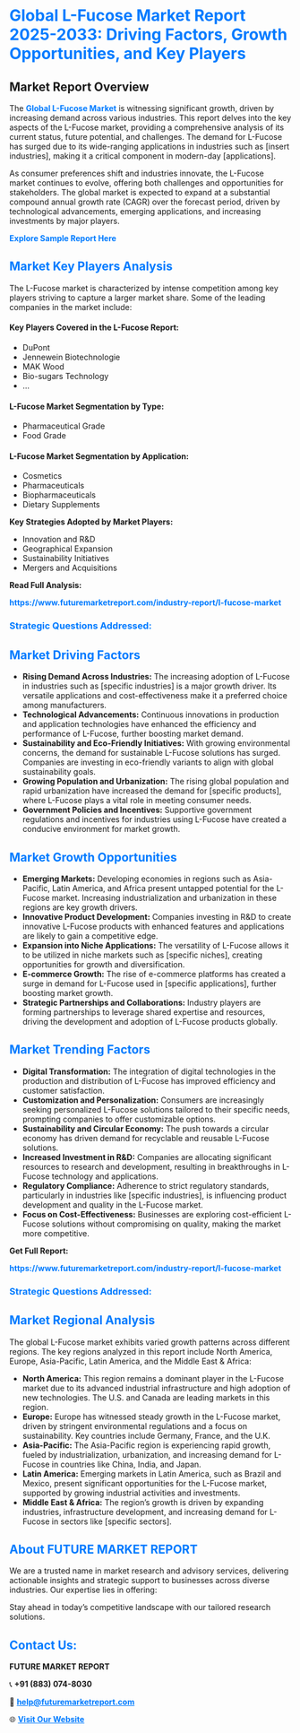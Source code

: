 <h1 style="color: #007BFF;">Global L-Fucose Market Report 2025-2033: Driving Factors, Growth Opportunities, and Key Players</h1>

<section id="overview">
<h2>Market Report Overview</h2>
<p>The <a href="https://www.futuremarketreport.com/industry-report/l-fucose-market" style="color: #007BFF; text-decoration: none;"><strong>Global L-Fucose Market</strong></a> is witnessing significant growth, driven by increasing demand across various industries. This report delves into the key aspects of the L-Fucose market, providing a comprehensive analysis of its current status, future potential, and challenges. The demand for L-Fucose has surged due to its wide-ranging applications in industries such as [insert industries], making it a critical component in modern-day [applications].</p>
<p>As consumer preferences shift and industries innovate, the L-Fucose market continues to evolve, offering both challenges and opportunities for stakeholders. The global market is expected to expand at a substantial compound annual growth rate (CAGR) over the forecast period, driven by technological advancements, emerging applications, and increasing investments by major players.</p>
</section>

<section id="overview">
<p><a href="https://www.futuremarketreport.com/request-sample/reportId=102096" style="color: #007BFF; text-decoration: none;"><strong>Explore Sample Report Here</strong></a></p>
</section>

<section id="key-players">
<h2 style="color: #007BFF;">Market Key Players Analysis</h2>
<p>The L-Fucose market is characterized by intense competition among key players striving to capture a larger market share. Some of the leading companies in the market include:</p>
<h4>Key Players Covered in the L-Fucose Report:</h4>
<ul><li>DuPont</li><li>Jennewein Biotechnologie</li><li>MAK Wood</li><li>Bio-sugars Technology</li><li>...</li></ul>
<h4>L-Fucose Market Segmentation by Type:</h4>
<ul><li>Pharmaceutical Grade</li><li>Food Grade</li></ul>

<h4>L-Fucose Market Segmentation by Application:</h4>
<ul><li>Cosmetics</li><li>Pharmaceuticals</li><li>Biopharmaceuticals</li><li>Dietary Supplements</li></ul>
<p><strong>Key Strategies Adopted by Market Players:</strong></p>
<ul>
<li>Innovation and R&D</li>
<li>Geographical Expansion</li>
<li>Sustainability Initiatives</li>
<li>Mergers and Acquisitions</li>
</ul>
</section>

<section>
<p><strong>Read Full Analysis: </strong></p><a href="https://www.futuremarketreport.com/industry-report/l-fucose-market" style="color: #007BFF; text-decoration: none;"><strong>https://www.futuremarketreport.com/industry-report/l-fucose-market</strong></a>
<h3 style="color: #007BFF;">Strategic Questions Addressed:</h3>
</section>

<section id="driving-factors">
<h2 style="color: #007BFF;">Market Driving Factors</h2>
<ul>
<li><strong>Rising Demand Across Industries:</strong> The increasing adoption of L-Fucose in industries such as [specific industries] is a major growth driver. Its versatile applications and cost-effectiveness make it a preferred choice among manufacturers.</li>
<li><strong>Technological Advancements:</strong> Continuous innovations in production and application technologies have enhanced the efficiency and performance of L-Fucose, further boosting market demand.</li>
<li><strong>Sustainability and Eco-Friendly Initiatives:</strong> With growing environmental concerns, the demand for sustainable L-Fucose solutions has surged. Companies are investing in eco-friendly variants to align with global sustainability goals.</li>
<li><strong>Growing Population and Urbanization:</strong> The rising global population and rapid urbanization have increased the demand for [specific products], where L-Fucose plays a vital role in meeting consumer needs.</li>
<li><strong>Government Policies and Incentives:</strong> Supportive government regulations and incentives for industries using L-Fucose have created a conducive environment for market growth.</li>
</ul>
</section>

<section id="growth-opportunities">
<h2 style="color: #007BFF;">Market Growth Opportunities</h2>
<ul>
<li><strong>Emerging Markets:</strong> Developing economies in regions such as Asia-Pacific, Latin America, and Africa present untapped potential for the L-Fucose market. Increasing industrialization and urbanization in these regions are key growth drivers.</li>
<li><strong>Innovative Product Development:</strong> Companies investing in R&D to create innovative L-Fucose products with enhanced features and applications are likely to gain a competitive edge.</li>
<li><strong>Expansion into Niche Applications:</strong> The versatility of L-Fucose allows it to be utilized in niche markets such as [specific niches], creating opportunities for growth and diversification.</li>
<li><strong>E-commerce Growth:</strong> The rise of e-commerce platforms has created a surge in demand for L-Fucose used in [specific applications], further boosting market growth.</li>
<li><strong>Strategic Partnerships and Collaborations:</strong> Industry players are forming partnerships to leverage shared expertise and resources, driving the development and adoption of L-Fucose products globally.</li>
</ul>
</section>

<section id="trending-factors">
<h2 style="color: #007BFF;">Market Trending Factors</h2>
<ul>
<li><strong>Digital Transformation:</strong> The integration of digital technologies in the production and distribution of L-Fucose has improved efficiency and customer satisfaction.</li>
<li><strong>Customization and Personalization:</strong> Consumers are increasingly seeking personalized L-Fucose solutions tailored to their specific needs, prompting companies to offer customizable options.</li>
<li><strong>Sustainability and Circular Economy:</strong> The push towards a circular economy has driven demand for recyclable and reusable L-Fucose solutions.</li>
<li><strong>Increased Investment in R&D:</strong> Companies are allocating significant resources to research and development, resulting in breakthroughs in L-Fucose technology and applications.</li>
<li><strong>Regulatory Compliance:</strong> Adherence to strict regulatory standards, particularly in industries like [specific industries], is influencing product development and quality in the L-Fucose market.</li>
<li><strong>Focus on Cost-Effectiveness:</strong> Businesses are exploring cost-efficient L-Fucose solutions without compromising on quality, making the market more competitive.</li>
</ul>
</section>

<section>
<p><strong>Get Full Report: </strong></p><a href="https://www.futuremarketreport.com/industry-report/l-fucose-market" style="color: #007BFF; text-decoration: none;"><strong>https://www.futuremarketreport.com/industry-report/l-fucose-market</strong></a>
<h3 style="color: #007BFF;">Strategic Questions Addressed:</h3>
</section>


<section id="regional-analysis">
<h2 style="color: #007BFF;">Market Regional Analysis</h2>
<p>The global L-Fucose market exhibits varied growth patterns across different regions. The key regions analyzed in this report include North America, Europe, Asia-Pacific, Latin America, and the Middle East & Africa:</p>
<ul>
<li><strong>North America:</strong> This region remains a dominant player in the L-Fucose market due to its advanced industrial infrastructure and high adoption of new technologies. The U.S. and Canada are leading markets in this region.</li>
<li><strong>Europe:</strong> Europe has witnessed steady growth in the L-Fucose market, driven by stringent environmental regulations and a focus on sustainability. Key countries include Germany, France, and the U.K.</li>
<li><strong>Asia-Pacific:</strong> The Asia-Pacific region is experiencing rapid growth, fueled by industrialization, urbanization, and increasing demand for L-Fucose in countries like China, India, and Japan.</li>
<li><strong>Latin America:</strong> Emerging markets in Latin America, such as Brazil and Mexico, present significant opportunities for the L-Fucose market, supported by growing industrial activities and investments.</li>
<li><strong>Middle East & Africa:</strong> The region’s growth is driven by expanding industries, infrastructure development, and increasing demand for L-Fucose in sectors like [specific sectors].</li>
</ul>
</section>

<footer>
<h2 style="color: #007BFF;">About FUTURE MARKET REPORT</h2>
<p>We are a trusted name in market research and advisory services, delivering actionable insights and strategic support to businesses across diverse industries. Our expertise lies in offering:</p>

<p>Stay ahead in today’s competitive landscape with our tailored research solutions.</p>

<h2 style="color: #007BFF;">Contact Us:</h2>
<p><strong>FUTURE MARKET REPORT</strong></p>
<p>📞 <strong>+91 (883) 074-8030</strong></p>
<p>📧 <strong><a href="mailto:help@futuremarketreport.com" style="color: #007BFF;">help@futuremarketreport.com</a></strong></p>
<p>🌐 <strong><a href="https://www.futuremarketreport.com/" style="color: #007BFF;">Visit Our Website</a></strong></p>
</footer>